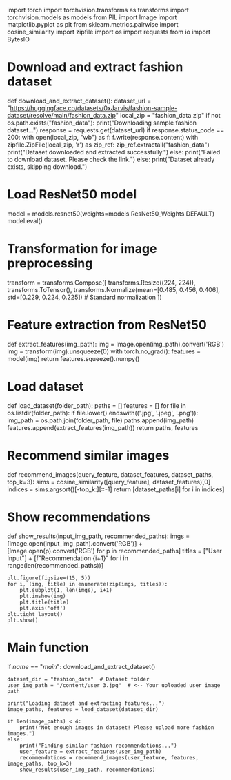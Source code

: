import torch
import torchvision.transforms as transforms
import torchvision.models as models
from PIL import Image
import matplotlib.pyplot as plt
from sklearn.metrics.pairwise import cosine_similarity
import zipfile
import os
import requests
from io import BytesIO

# Download and extract fashion dataset
def download_and_extract_dataset():
    dataset_url = "https://huggingface.co/datasets/0xJarvis/fashion-sample-dataset/resolve/main/fashion_data.zip"
    local_zip = "fashion_data.zip"
    if not os.path.exists("fashion_data"):
        print("Downloading sample fashion dataset...")
        response = requests.get(dataset_url)
        if response.status_code == 200:
            with open(local_zip, "wb") as f:
                f.write(response.content)
            with zipfile.ZipFile(local_zip, 'r') as zip_ref:
                zip_ref.extractall("fashion_data")
            print("Dataset downloaded and extracted successfully.")
        else:
            print("Failed to download dataset. Please check the link.")
    else:
        print("Dataset already exists, skipping download.")

# Load ResNet50 model
model = models.resnet50(weights=models.ResNet50_Weights.DEFAULT)
model.eval()

# Transformation for image preprocessing
transform = transforms.Compose([
    transforms.Resize((224, 224)),
    transforms.ToTensor(),
    transforms.Normalize(mean=[0.485, 0.456, 0.406], std=[0.229, 0.224, 0.225])  # Standard normalization
])

# Feature extraction from ResNet50
def extract_features(img_path):
    img = Image.open(img_path).convert('RGB')
    img = transform(img).unsqueeze(0)
    with torch.no_grad():
        features = model(img)
    return features.squeeze().numpy()

# Load dataset
def load_dataset(folder_path):
    paths = []
    features = []
    for file in os.listdir(folder_path):
        if file.lower().endswith(('.jpg', '.jpeg', '.png')):
            img_path = os.path.join(folder_path, file)
            paths.append(img_path)
            features.append(extract_features(img_path))
    return paths, features

# Recommend similar images
def recommend_images(query_feature, dataset_features, dataset_paths, top_k=3):
    sims = cosine_similarity([query_feature], dataset_features)[0]
    indices = sims.argsort()[-top_k:][::-1]
    return [dataset_paths[i] for i in indices]

# Show recommendations
def show_results(input_img_path, recommended_paths):
    imgs = [Image.open(input_img_path).convert('RGB')] + [Image.open(p).convert('RGB') for p in recommended_paths]
    titles = ["User Input"] + [f"Recommendation {i+1}" for i in range(len(recommended_paths))]

    plt.figure(figsize=(15, 5))
    for i, (img, title) in enumerate(zip(imgs, titles)):
        plt.subplot(1, len(imgs), i+1)
        plt.imshow(img)
        plt.title(title)
        plt.axis('off')
    plt.tight_layout()
    plt.show()

# Main function
if _name_ == "_main_":
    download_and_extract_dataset()

    dataset_dir = "fashion_data"  # Dataset folder
    user_img_path = "/content/user 3.jpg"  # <-- Your uploaded user image path

    print("Loading dataset and extracting features...")
    image_paths, features = load_dataset(dataset_dir)

    if len(image_paths) < 4:
        print("Not enough images in dataset! Please upload more fashion images.")
    else:
        print("Finding similar fashion recommendations...")
        user_feature = extract_features(user_img_path)
        recommendations = recommend_images(user_feature, features, image_paths, top_k=3)
        show_results(user_img_path, recommendations)
